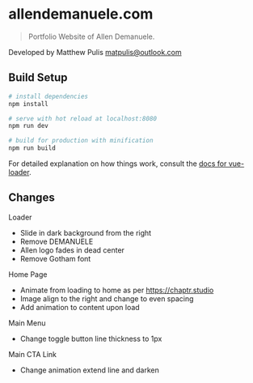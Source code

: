 # allendemanuele.com

> Portfolio Website of Allen Demanuele.

Developed by Matthew Pulis <matpulis@outlook.com>

## Build Setup

``` bash
# install dependencies
npm install

# serve with hot reload at localhost:8080
npm run dev

# build for production with minification
npm run build
```

For detailed explanation on how things work, consult the [docs for vue-loader](http://vuejs.github.io/vue-loader).


## Changes

Loader
- Slide in dark background from the right
- Remove DEMANUELE
- Allen logo fades in dead center
- Remove Gotham font

Home Page
- Animate from loading to home as per https://chaptr.studio
- Image align to the right and change to even spacing
- Add animation to content upon load

Main Menu
- Change toggle button line thickness to 1px

Main CTA Link
- Change animation extend line and darken

